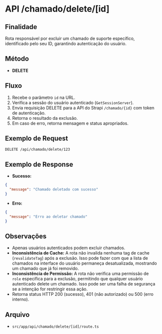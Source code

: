 # API /chamado/delete/[id]

## Finalidade
Rota responsável por excluir um chamado de suporte específico, identificado pelo seu ID, garantindo autenticação do usuário.

## Método
- **DELETE**

## Fluxo
1. Recebe o parâmetro `id` na URL.
2. Verifica a sessão do usuário autenticado (`GetSessionServer`).
3. Envia requisição DELETE para a API do Strapi `/chamado/{id}` com token de autenticação.
4. Retorna o resultado da exclusão.
5. Em caso de erro, retorna mensagem e status apropriados.

## Exemplo de Request
```
DELETE /api/chamado/delete/123
```

## Exemplo de Response
- **Sucesso:**
```json
{
  "message": "Chamado deletado com sucesso"
}
```
- **Erro:**
```json
{
  "message": "Erro ao deletar chamado"
}
```

## Observações
- Apenas usuários autenticados podem excluir chamados.
- **Inconsistência de Cache:** A rota não invalida nenhuma tag de cache (`revalidateTag`) após a exclusão. Isso pode fazer com que a lista de chamados na interface do usuário permaneça desatualizada, mostrando um chamado que já foi removido.
- **Inconsistência de Permissão:** A rota não verifica uma permissão de `role` específica para a exclusão, permitindo que qualquer usuário autenticado delete um chamado. Isso pode ser uma falha de segurança se a intenção for restringir essa ação.
- Retorna status HTTP 200 (sucesso), 401 (não autorizado) ou 500 (erro interno).

## Arquivo
- `src/app/api/chamado/delete/[id]/route.ts`
